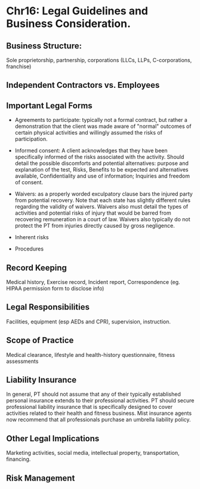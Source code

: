 # Chr16: Legal Guidelines and Business Consideration.

## Business Structure:

Sole proprietorship, partnership, corporations (LLCs, LLPs, C-corporations, franchise)

## Independent Contractors vs. Employees

## Important Legal Forms

- Agreements to participate: typically not a formal contract, but rather a demonstration that the client was made aware of "normal" outcomes of certain physical activities and willingly assumed the risks of participation.

- Informed consent: A client acknowledges that they have been specifically informed of the risks associated with the activity. 
Should detail the possible discomforts and potential alternatives: purpose and explanation of the test, Risks, Benefits to be expected and alternatives available, Confidentiality and use of information; Inquiries and freedom of consent.

- Waivers: as a properly worded exculpatory clause bars the injured party from potential recovery. Note that each state has slightly different rules regarding the validity of waivers.
Waivers also must detail the types of activities and potential risks of injury that would be barred from recovering remuneration in a court of law.
Waivers also typically do not protect the PT from injuries directly caused by gross negligence. 

- Inherent risks

- Procedures


## Record Keeping

Medical history, Exercise record, Incident report, Correspondence (eg. HIPAA permission form to disclose info)

## Legal Responsibilities

Facilities, equipment (esp AEDs and CPR), supervision, instruction.

## Scope of Practice

Medical clearance, lifestyle and health-history questionnaire, fitness assessments

## Liability Insurance

In general, PT should not assume that any of their typically established personal insurance extends to their professional activities.
PT should secure professional liability insurance that is specifically designed to cover activities related to their health and fitness business.
Mist insurance agents now recommend that all professionals purchase an umbrella liability policy. 

## Other Legal Implications

Marketing activities, social media, intellectual property, transportation, financing.

## Risk Management
